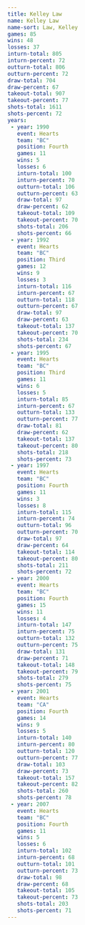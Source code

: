 ```yaml
---
title: Kelley Law
name: Kelley Law
name-sort: Law, Kelley
games: 85
wins: 48
losses: 37
inturn-total: 805
inturn-percent: 72
outturn-total: 806
outturn-percent: 72
draw-total: 704
draw-percent: 67
takeout-total: 907
takeout-percent: 77
shots-total: 1611
shots-percent: 72
years:
 - year: 1990
   event: Hearts
   team: "BC"
   position: Fourth
   games: 11
   wins: 5
   losses: 6
   inturn-total: 100
   inturn-percent: 70
   outturn-total: 106
   outturn-percent: 63
   draw-total: 97
   draw-percent: 62
   takeout-total: 109
   takeout-percent: 70
   shots-total: 206
   shots-percent: 66
 - year: 1992
   event: Hearts
   team: "BC"
   position: Third
   games: 12
   wins: 9
   losses: 3
   inturn-total: 116
   inturn-percent: 67
   outturn-total: 118
   outturn-percent: 67
   draw-total: 97
   draw-percent: 63
   takeout-total: 137
   takeout-percent: 70
   shots-total: 234
   shots-percent: 67
 - year: 1995
   event: Hearts
   team: "BC"
   position: Third
   games: 11
   wins: 6
   losses: 5
   inturn-total: 85
   inturn-percent: 67
   outturn-total: 133
   outturn-percent: 77
   draw-total: 81
   draw-percent: 62
   takeout-total: 137
   takeout-percent: 80
   shots-total: 218
   shots-percent: 73
 - year: 1997
   event: Hearts
   team: "BC"
   position: Fourth
   games: 11
   wins: 3
   losses: 8
   inturn-total: 115
   inturn-percent: 74
   outturn-total: 96
   outturn-percent: 70
   draw-total: 97
   draw-percent: 64
   takeout-total: 114
   takeout-percent: 80
   shots-total: 211
   shots-percent: 72
 - year: 2000
   event: Hearts
   team: "BC"
   position: Fourth
   games: 15
   wins: 11
   losses: 4
   inturn-total: 147
   inturn-percent: 75
   outturn-total: 132
   outturn-percent: 75
   draw-total: 131
   draw-percent: 71
   takeout-total: 148
   takeout-percent: 79
   shots-total: 279
   shots-percent: 75
 - year: 2001
   event: Hearts
   team: "CA"
   position: Fourth
   games: 14
   wins: 9
   losses: 5
   inturn-total: 140
   inturn-percent: 80
   outturn-total: 120
   outturn-percent: 77
   draw-total: 103
   draw-percent: 73
   takeout-total: 157
   takeout-percent: 82
   shots-total: 260
   shots-percent: 78
 - year: 2007
   event: Hearts
   team: "BC"
   position: Fourth
   games: 11
   wins: 5
   losses: 6
   inturn-total: 102
   inturn-percent: 68
   outturn-total: 101
   outturn-percent: 73
   draw-total: 98
   draw-percent: 68
   takeout-total: 105
   takeout-percent: 73
   shots-total: 203
   shots-percent: 71
---
```

